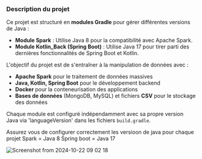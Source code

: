 ### Description du projet

Ce projet est structuré en **modules Gradle** pour gérer différentes versions de Java :
- **Module Spark** : Utilise Java 8 pour la compatibilité avec Apache Spark.
- **Module Kotlin_Back (Spring Boot)** : Utilise Java 17 pour tirer parti des dernières fonctionnalités de Spring Boot et Kotlin.

L'objectif du projet est de s'entraîner à la manipulation de données avec :
- **Apache Spark** pour le traitement de données massives
- **Java, Kotlin, Spring Boot** pour le développement backend
- **Docker** pour la conteneurisation des applications
- **Bases de données** (MongoDB, MySQL) et fichiers **CSV** pour le stockage des données

Chaque module est configuré indépendamment avec sa propre version Java via 'languageVersion' dans les fichiers `build.gradle`.

Assurez vous de configurer correctement les versioon de java pour chaque projet
Spark = Java 8
Spring boot = Java 17



![Screenshot from 2024-10-22 09 02 18](https://github.com/user-attachments/assets/06049282-63e4-467a-8f80-e78339fd327f)
